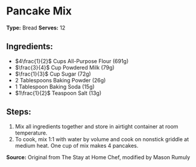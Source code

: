 # Pancake Mix

**Type:** Bread
**Serves:** 12

## Ingredients:
- $4\frac{1}{2}$ Cups All-Purpose Flour (691g)
- $\frac{3}{4}$ Cup Powdered Milk (79g)
- $\frac{1}{3}$ Cup Sugar (72g)
- 2 Tablespoons Baking Powder (26g)
- 1 Tablespoon Baking Soda (15g)
- $1\frac{1}{2}$ Teaspoon Salt (13g)


## Steps:
1. Mix all ingredients together and store in airtight container at room temperature.
2. To cook, mix 1:1 with water by volume and cook on nonstick griddle at medium heat. One cup of mix makes 4 pancakes.

**Source:** Original from The Stay at Home Chef, modified by Mason Rumuly
